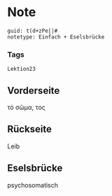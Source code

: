 # Note
```
guid: t(d+zPe||#
notetype: Einfach + Eselsbrücke
```

### Tags
```
Lektion23
```

## Vorderseite
τὸ σῶμα, τος

## Rückseite
Leib

## Eselsbrücke
psychosomatisch
